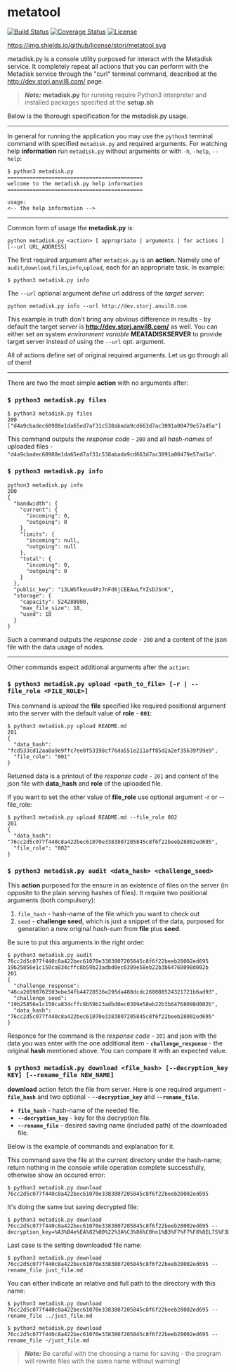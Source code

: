 #  metatool

[![Build Status](https://travis-ci.org/Storj/metatool.svg?branch=master)](https://travis-ci.org/Storj/metatool)
[![Coverage Status](https://coveralls.io/repos/Storj/metatool/badge.svg?branch=master&service=github)](https://coveralls.io/github/Storj/metatool?branch=master)
[![License](https://img.shields.io/badge/license-AGPL%20License-blue.svg)](https://github.com/Storj/metatool/blob/master/LICENSE)

https://img.shields.io/github/license/storj/metatool.svg

metadisk.py is a console utility purposed for interact with the Metadisk service.
It completely repeat all actions that you can perform with the Metadisk
service through the "curl" terminal command, described at the <http://dev.storj.anvil8.com/> page.
> **_Note:_ metadisk.py** for running require Python3 interpreter and installed packages specified at the __setup.sh__

Below is the thorough specification for the metadisk.py usage.

---

In general for running the application you may use the `python3` terminal command with specified `metadisk.py` and required arguments.
For watching help **information** run `metadisk.py` without arguments or with `-h`, `-help`, `--help`:


    $ python3 metadisk.py
    ===========================================
    welcome to the metadisk.py help information
    ===========================================

    usage:
    <-- the help information -->
    
---

Common form of usage the **metadisk.py** is:

    python metadisk.py <action> [ appropriate | arguments | for actions ] [--url URL_ADDRESS]
    
The first required argument after `metadisk.py` is an **action**. Namely one of 
`audit`,`download`,`files`,`info`,`upload`, each for an appropriate task.
In example: 

    $ python3 metadisk.py info
    

The `--url` optional argument define url address of the *target server*:

    python metadisk.py info --url http://dev.storj.anvil8.com

This example in truth don't bring any obvious difference in results - by default the target server is **http://dev.storj.anvil8.com/** as well.
You can either set an system *environment variable* **MEATADISKSERVER** to
provide target server instead of using the `--url` opt. argument.


All of actions define set of original required arguments.
Let us go through all of them!

---

There are two the most simple **action** with no arguments after:


### `$ python3 metadisk.py files`

    $ python3 metadisk.py files
    200
    ["d4a9cbadec60988e1da65ed7af31c538abada9cd663d7ac3091a00479e57ad5a"]
       
This command outputs the *response code* - `200` and all *hash-names* of uploaded files -  
`"d4a9cbadec60988e1da65ed7af31c538abada9cd663d7ac3091a00479e57ad5a"`.

### `$ python3 metadisk.py info`

    python3 metadisk.py info
    200
    {
      "bandwidth": {
        "current": {
          "incoming": 0,
          "outgoing": 0
        },
        "limits": {
          "incoming": null,
          "outgoing": null
        },
        "total": {
          "incoming": 0,
          "outgoing": 0
        }
      },
      "public_key": "13LWbTkeuu4Pz7nFd6jCEEAwLfYZsDJSnK",
      "storage": {
        "capacity": 524288000,
        "max_file_size": 18,
        "used": 18
      }
    }

Such a command outputs the *response code* - `200` and a content of the json file with the data usage of nodes.

---

Other commands expect additional arguments after the `action`:

### `$ python3 metadisk.py upload <path_to_file> [-r | --file_role <FILE_ROLE>]`

This command is *upload* the __file__ specified like required positional argument into the server with the default value of __role__ - __`001`__:

    $ python3 metadisk.py upload README.md 
    201
    {
      "data_hash": "fcd533cd12aa8a9e9ffc7ee0f53198cf76da551e211aff85d2a2ef35639f99e9",
      "file_role": "001"
    }
    
Returned data is a printout of the *response code* - `201` and content of the json file with **data_hash** and **role** of the
uploaded file.

If you want to set the other value of **file_role** use optional argument -r or --file_role:

    $ python3 metadisk.py upload README.md --file_role 002
    201
    {
      "data_hash": "76cc2d5c077f440c8a422bec61070e3383807205845c8f6f22beeb28002ed695",
      "file_role": "002"
    }
    
### `$ python3 metadisk.py audit <data_hash> <challenge_seed>`

This **action** purposed for the ensure in an existence of files on the server (in opposite to the plain serving hashes of files).
It require two positional arguments (both compulsory):

1. `file_hash` - hash-name of the file which you want to check out
2. `seed` - **__challenge seed__**, which is just a snippet of the data, purposed for generation a new original *hash-sum*
from **file** plus **seed**.

Be sure to put this arguments in the right order:

    $ python3 metadisk.py audit 76cc2d5c077f440c8a422bec61070e3383807205845c8f6f22beeb28002ed695 19b25856e1c150ca834cffc8b59b23adbd0ec0389e58eb22b3b64768098d002b
    201
    {
      "challenge_response": "46ca26590762503ebe34fb44728536e295da480dcdc260088524321721b6ad93",
      "challenge_seed": "19b25856e1c150ca834cffc8b59b23adbd0ec0389e58eb22b3b64768098d002b",
      "data_hash": "76cc2d5c077f440c8a422bec61070e3383807205845c8f6f22beeb28002ed695"
    }

Responce for the command is the *response code* - `201` and json with the data you was enter with the one additional item - 
**`challenge_response`** - the original **hash** mentioned above. You can compare it with an expected value.

### `$ python3 metadisk.py download <file_hash> [--decryption_key KEY] [--rename_file NEW_NAME]`

**download** action fetch the file from server. Here is one required argument - **`file_hash`** and two optional - 
**`--decryption_key`** and **`--rename_file`**.

* **`file_hash`** - hash-name of the needed file.
* **`--decryption_key`** - key for the decryption file.
* **`--rename_file`** - desired saving name (included path) of the downloaded file.
 
Below is the example of commands and explanation for it.

This command save the file at the current directory under the hash-name; return nothing in the console
while operation complete successfully, otherwise show an occured error:

    $ python3 metadisk.py download 76cc2d5c077f440c8a422bec61070e3383807205845c8f6f22beeb28002ed695


It's doing the same but saving decrypted file:

    $ python3 metadisk.py download 76cc2d5c077f440c8a422bec61070e3383807205845c8f6f22beeb28002ed695 --decryption_key=%A3%B4e%EA%82%00%22%3A%C3%86%C0hn1%B3%F7%F7%F8%8EL7S%F3D%28%7C%85%95%CE%9D%D5B

Last case is the setting downloaded file name:
    
    $ python3 metadisk.py download 76cc2d5c077f440c8a422bec61070e3383807205845c8f6f22beeb28002ed695 --rename_file just_file.md

You can either indicate an relative and full path to the directory with this name:

    $ python3 metadisk.py download 76cc2d5c077f440c8a422bec61070e3383807205845c8f6f22beeb28002ed695 --rename_file ../just_file.md
    
    $ python3 metadisk.py download 76cc2d5c077f440c8a422bec61070e3383807205845c8f6f22beeb28002ed695 --rename_file ~/just_file.md
    
> **_Note:_** Be careful with the choosing a name for saving - the program will rewrite files with the same name without warning!
